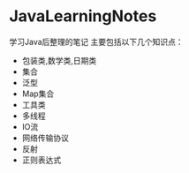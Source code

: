 # JavaLearningNotes
学习Java后整理的笔记
主要包括以下几个知识点：
- 包装类,数学类,日期类
- 集合
- 泛型
- Map集合
- 工具类
- 多线程
- IO流
- 网络传输协议
- 反射
- 正则表达式
